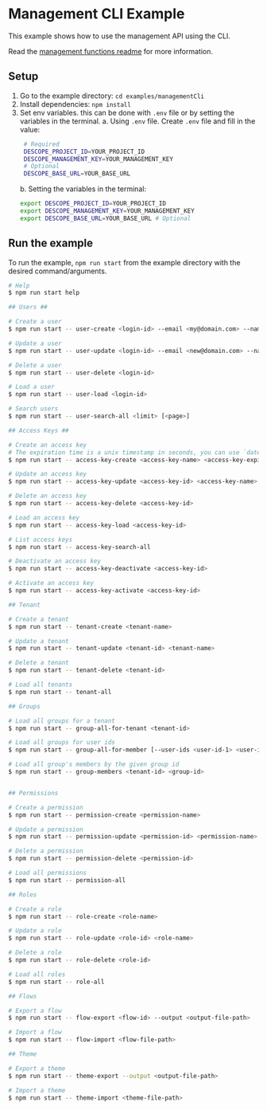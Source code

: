 # Management CLI Example

This example shows how to use the management API using the CLI.

Read the [management functions readme](https://github.com/descope/node-sdk/#management-functions) for more information.

## Setup

1. Go to the example directory: `cd examples/managementCli`
2. Install dependencies: `npm install`
3. Set env variables. this can be done with `.env` file or by setting the variables in the terminal.
   a. Using `.env` file. Create `.env` file and fill in the value:
   ```bash
    # Required
    DESCOPE_PROJECT_ID=YOUR_PROJECT_ID
    DESCOPE_MANAGEMENT_KEY=YOUR_MANAGEMENT_KEY
    # Optional
    DESCOPE_BASE_URL=YOUR_BASE_URL
   ```
   b. Setting the variables in the terminal:
   ```bash
   export DESCOPE_PROJECT_ID=YOUR_PROJECT_ID
   export DESCOPE_MANAGEMENT_KEY=YOUR_MANAGEMENT_KEY
   export DESCOPE_BASE_URL=YOUR_BASE_URL # Optional
   ```

## Run the example

To run the example, `npm run start` from the example directory with the desired command/arguments.

```bash
# Help
$ npm run start help

## Users ##

# Create a user
$ npm run start -- user-create <login-id> --email <my@domain.com> --name=<some-name>

# Update a user
$ npm run start -- user-update <login-id> --email <new@domain.com> --name=<new-name>

# Delete a user
$ npm run start -- user-delete <login-id>

# Load a user
$ npm run start -- user-load <login-id>

# Search users
$ npm run start -- user-search-all <limit> [<page>]

## Access Keys ##

# Create an access key
# The expiration time is a unix timestamp in seconds, you can use `date -v+3m +%s` to get a timestamp for 3 months from now
$ npm run start -- access-key-create <access-key-name> <access-key-expiration-time>

# Update an access key
$ npm run start -- access-key-update <access-key-id> <access-key-name>

# Delete an access key
$ npm run start -- access-key-delete <access-key-id>

# Load an access key
$ npm run start -- access-key-load <access-key-id>

# List access keys
$ npm run start -- access-key-search-all

# Deactivate an access key
$ npm run start -- access-key-deactivate <access-key-id>

# Activate an access key
$ npm run start -- access-key-activate <access-key-id>

## Tenant

# Create a tenant
$ npm run start -- tenant-create <tenant-name>

# Update a tenant
$ npm run start -- tenant-update <tenant-id> <tenant-name>

# Delete a tenant
$ npm run start -- tenant-delete <tenant-id>

# Load all tenants
$ npm run start -- tenant-all

## Groups

# Load all groups for a tenant
$ npm run start -- group-all-for-tenant <tenant-id>

# Load all groups for user ids
$ npm run start -- group-all-for-member [--user-ids <user-id-1> <user-id-2> <user-id-3>] [--login-ids <login-id-1> <login-id-2> <login-id-3>]

# Load all group's members by the given group id
$ npm run start -- group-members <tenant-id> <group-id>


## Permissions

# Create a permission
$ npm run start -- permission-create <permission-name>

# Update a permission
$ npm run start -- permission-update <permission-id> <permission-name>

# Delete a permission
$ npm run start -- permission-delete <permission-id>

# Load all permissions
$ npm run start -- permission-all

## Roles

# Create a role
$ npm run start -- role-create <role-name>

# Update a role
$ npm run start -- role-update <role-id> <role-name>

# Delete a role
$ npm run start -- role-delete <role-id>

# Load all roles
$ npm run start -- role-all

## Flows

# Export a flow
$ npm run start -- flow-export <flow-id> --output <output-file-path>

# Import a flow
$ npm run start -- flow-import <flow-file-path>

## Theme

# Export a theme
$ npm run start -- theme-export --output <output-file-path>

# Import a theme
$ npm run start -- theme-import <theme-file-path>

```
